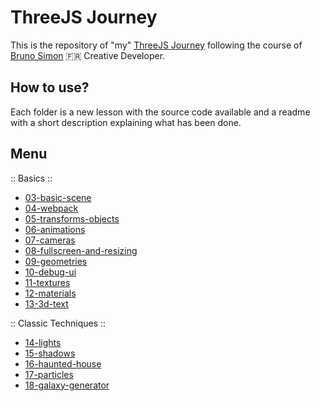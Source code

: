 # ThreeJS Journey

This is the repository of "my" [ThreeJS Journey](https://threejs-journey.xyz/) following the course of [Bruno Simon](https://twitter.com/bruno_simon) 🇫🇷 Creative Developer.

## How to use?

Each folder is a new lesson with the source code available and a readme with a short description explaining what has been done.

## Menu

:: Basics ::

- [03-basic-scene](https://github.com/Alex-DG/threejs-journey/tree/main/03-basic-scene)
- [04-webpack](https://github.com/Alex-DG/threejs-journey/tree/main/04-webpack)
- [05-transforms-objects](https://github.com/Alex-DG/threejs-journey/tree/main/05-transforms-objects)
- [06-animations](https://github.com/Alex-DG/threejs-journey/tree/main/06-animations)
- [07-cameras](https://github.com/Alex-DG/threejs-journey/tree/main/07-cameras)
- [08-fullscreen-and-resizing](https://github.com/Alex-DG/threejs-journey/tree/main/08-fullscreen-and-resizing)
- [09-geometries](https://github.com/Alex-DG/threejs-journey/tree/main/09-geometries)
- [10-debug-ui](https://github.com/Alex-DG/threejs-journey/tree/main/10-debug-ui)
- [11-textures](https://github.com/Alex-DG/threejs-journey/tree/main/11-textures)
- [12-materials](https://github.com/Alex-DG/threejs-journey/tree/main/12-materials)
- [13-3d-text](https://github.com/Alex-DG/threejs-journey/tree/main/13-3d-text)

:: Classic Techniques ::

- [14-lights](https://github.com/Alex-DG/threejs-journey/tree/main/14-lights)
- [15-shadows](https://github.com/Alex-DG/threejs-journey/tree/main/15-shadows)
- [16-haunted-house](https://github.com/Alex-DG/threejs-journey/tree/main/16-haunted-house)
- [17-particles](https://github.com/Alex-DG/threejs-journey/tree/main/17-particles)
- [18-galaxy-generator](https://github.com/Alex-DG/threejs-journey/tree/main/18-galaxy-generator)
